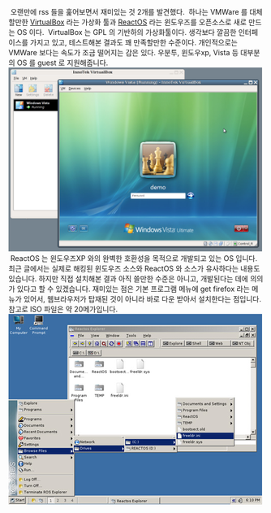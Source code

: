  오랜만에 rss 들을 훑어보면서 재미있는 것 2개를 발견했다.
 하나는 VMWare 를 대체할만한 [VirtualBox](http://www.virtualbox.org/) 라는 가상화 툴과 [ReactOS](http://www.reactos.org) 라는 윈도우즈를 오픈소스로 새로 만드는 OS 이다.
 VirtualBox 는 GPL 의 기반하의 가상화툴이다. 생각보다 깔끔한 인터페이스를 가지고 있고, 테스트해본 결과도 꽤 만족할만한 수준이다. 개인적으로는 VMWare 보다는 속도가 조금 떨어지는 감은 있다. 우분투, 윈도우xp, Vista 등 대부분의 OS 를 guest 로 지원해줍니다.
<img src="virtualbox.png" width="500" height="362" />
 ReactOS 는 윈도우즈XP 와의 완벽한 호환성을 목적으로 개발되고 있는 OS 입니다. 최근 글에서는 실제로 해킹된 윈도우즈 소스와 ReactOS 와 소스가 유사하다는 내용도 있습니다. 하지만 직접 설치해본 결과 아직 쓸만한 수준은 아니고, 개발된다는 데에 의의가 있다고 할 수 있겠습니다. 재미있는 점은 기본 프로그램 메뉴에 get firefox 라는 메뉴가 있어서, 웹브라우저가 탑재된 것이 아니라 바로 다운 받아서 설치한다는 점입니다. 참고로 ISO 파일은 약 20메가입니다.
<img src="reactOS.jpg" width="500" height="375" />

